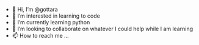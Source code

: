 - 👋 Hi, I’m @gottara
- 👀 I’m interested in learning to code
- 🌱 I’m currently learning python
- 💞️ I’m looking to collaborate on whatever I could help while I am learning
- 📫 How to reach me ...

<!---
gottara/gottara is a ✨ special ✨ repository because its `README.md` (this file) appears on your GitHub profile.
You can click the Preview link to take a look at your changes.
--->
